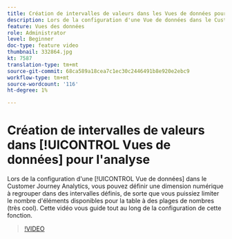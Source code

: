 ```yaml
---
title: Création de intervalles de valeurs dans les Vues de données pour l’analyse
description: Lors de la configuration d'une Vue de données dans le Customer Journey Analytics, vous pouvez définir une dimension numérique à regrouper en intervalles définis, de sorte que vous puissiez limiter le nombre d'éléments disponibles pour la table à des plages de nombres (très cool). Cette vidéo vous guide tout au long de la configuration de cette fonction.
feature: Vues des données
role: Administrator
level: Beginner
doc-type: feature video
thumbnail: 332864.jpg
kt: 7587
translation-type: tm+mt
source-git-commit: 68ca589a18cea7c1ec30c2446491b8e920e2ebc9
workflow-type: tm+mt
source-wordcount: '116'
ht-degree: 1%

---
```



# Création de intervalles de valeurs dans [!UICONTROL Vues de données] pour l&#39;analyse

Lors de la configuration d&#39;une [!UICONTROL Vue de données] dans le Customer Journey Analytics, vous pouvez définir une dimension numérique à regrouper dans des intervalles définis, de sorte que vous puissiez limiter le nombre d&#39;éléments disponibles pour la table à des plages de nombres (très cool). Cette vidéo vous guide tout au long de la configuration de cette fonction.

>[!VIDEO](https://video.tv.adobe.com/v/332864/?quality=12&learn=on)
